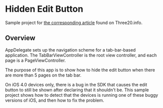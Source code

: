 
Hidden Edit Button
==================

Sample project for [the corresponding article](http://new.three20.info/article/2010-10-07-Remove-The-Edit-Button-From-The-More-Tab)
found on Three20.info.


Overview
--------

AppDelegate sets up the navigation scheme for a tab-bar-based application.
The TabBarViewController is the root view controller, and each page is a PageViewController.

The purpose of this app is to show how to hide the edit button when there are more than 5
pages on the tab bar.

On iOS 4.0 devices only, there is a bug in the SDK that causes the edit button to still be shown
after declaring that it shouldn't be. This sample project shows how to detect that the devices
is running one of these buggy versions of iOS, and then how to fix the problem.
